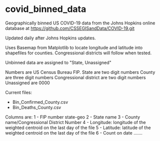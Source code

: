 # covid_binned_data

Geographically binned US COVID-19 data from the Johns Hopkins online database at https://github.com/CSSEGISandData/COVID-19.git

Updated daily after Johns Hopkins updates.

Uses Basemap from Matplotlib to locate longitude and latitude into shapefiles for counties.
Congressional districts will follow when tested.

Unbinned data are assigned to "State, Unassigned"

Numbers are US Census Bureau FIP.
    State are two digit numbers
    County are three digit numbers
    Congressional district are two digit numbers
    Unassigned are 0000

Current files:
* Bin_Confirmed_County.csv
* Bin_Deaths_County.csv

Columns are:
1 - FIP number state-geo
2 - State name
3 - County name/Congressional District Number
4 - Longitude:  longitude of the weighted centroid on the last day of the file
5 - Latitude:  latitude of the weighted centroid on the last day of the file
6 - Count on date
.......
